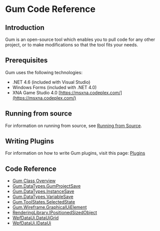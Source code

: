 # Gum Code Reference

## Introduction

Gum is an open-source tool which enables you to pull code for any other project, or to make modifications so that the tool fits your needs.

## Prerequisites

Gum uses the following technologies:

* .NET 4.6 (included with Visual Studio)
* Windows Forms (included with .NET 4.0)
* XNA Game Studio 4.0 [https://msxna.codeplex.com/](https://msxna.codeplex.com/)

## Running from source

For information on running from source, see [Running from Source](https://flatredball.gitbook.io/gum/gum-code-reference/running-from-source).

## Writing Plugins

For information on how to write Gum plugins, visit this page: [Plugins](https://github.com/vchelaru/Gum/tree/8c293a405185cca0e819b810220de684b436daf9/docs/Gum%20Code%20Reference/Plugins/README.md)

## Code Reference

* [Gum Class Overview](gum-class-overview.md)
* [Gum.DataTypes.GumProjectSave](gumprojectsave.md)
* [Gum.DataTypes.InstanceSave](instancesave.md)
* [Gum.DataTypes.VariableSave](variablesave.md)
* [Gum.ToolStates.SelectedState](selectedstate.md)
* [Gum.Wireframe.GraphicalUiElement](graphicaluielement.md)
* [RenderingLibrary.IPositionedSizedObject](ipositionedsizedobject.md)
* [WpfDataUi.DataUiGrid](datauigrid/)
* [WpfDataUi.IDataUi](idataui.md)
